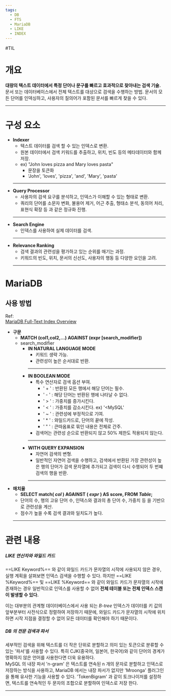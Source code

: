 ```yaml
---
tags:  
  - DB  
  - FTS  
  - MariaDB
  - LIKE
  - INDEX
---
```

#TIL   
# 개요  
**대량의 텍스트 데이터에서 특정 단어나 문구를 빠르고 효과적으로 찾아내는 검색 기술.**    
문서 또는 데이터베이스에서 전체 텍스트를 대상으로 검색을 수행하는 방법. 문서의 모든 단어를 인덱싱하고, 사용자의 질의어가 포함된 문서를 빠르게 찾을 수 있다.  
***  
# 구성 요소  
* **Indexer**  
    * 텍스트 데이터를 검색 할 수 있는 인덱스로 변환.  
    * 원본 데이터에서 검색 키워드를 추출하고, 위치, 빈도 등의 메타데이터와 함께 저장.  
    * ex) "John loves pizza and Mary loves pasta"  
       * 문장을 토큰화  
       * 'John', 'loves', 'pizza', 'and', 'Mary', 'pasta'  
    ***  
* **Query Processor**  
    * 사용자의 검색 요구를 분석하고, 인덱스가 이해할 수 있는 형태로 변환.  
    * 쿼리의 단어를 소문자 변화, 불용어 제거, 어근 추출, 형태소 분석, 동의어 처리, 표현식 확장 등 과 같은 정규화 진행.  
    ***  
* **Search Engine**  
    * 인덱스를 사용하여 실제 데이터를 검색.  
    ***  
* **Relevance Ranking**  
    * 검색 결과의 관련성을 평가하고 있는 순위를 매기는 과정.  
    * 키워드의 빈도, 위치, 문서의 신선도, 사용자의 행동 등 다양한 요인을 고려.  
    ***  
# MariaDB
## 사용 방법 
Ref:   
[MariaDB Full-Text Index Overview](https://mariadb.com/kb/en/full-text-index-overview/#in-natural-language-mode)   
* **구문**
    * **MATCH (col1,col2,...) AGAINST (expr [search_modifier])**
    * search_modifier  
       * **IN NATURAL LANGUAGE MODE**  
          * 키워드 생략 가능.  
          * 관련성이 높은 순서대로 반환.  
          ***  
       * **IN BOOLEAN MODE**  
          * 특수 연산자로 검색 옵션 부여.
             * ' + ' : 반환된 모든 행에서 해당 단어는 필수.
             * ' - ' : 해당 단어는 반환된 행에 나타날 수 없다.
             * ' > ' : 가중치를 증가시킨다. 
             * ' < ' : 가중치를 감소시킨다. ex) '<MySQL'
             * ' ~ ' : 관련성에 부정적으로 기여.
             * ' * ' : 와일드카드로, 단어의 끝에 작성.
             * ' " ' : 큰따옴표로 묶인 내용은 전체로 간주. 
          * 검색어는 관련성 순으로 반환되지 않고 50% 제한도 적용되지 않는다.  
          ***  
       * **WITH QUERY EXPANSION**  
          * 자연어 검색의 변형.  
          * 일반적인 자연어 검색을 수행하고, 검색에서 반환된 가장 관련성이 높은 행의 단어가 검색 문자열에 추가되고 검색이 다시 수행되어 두 번쨰 검색의 행을 반환.
		  *** 
* **매치율**
	* **SELECT match( _col_ ) AGAINST ( _expr_ ) AS score,  FROM _Table_;**
	* 단어의 수, 행의 고유 단어 수, 인덱스와 결과의 총 단어 수, 가중치 등 을 기반으로 관련성을 계산.
	* 점수가 높을 수록 검색 결과와 일치도가 높다.
	***
# 관련 내용
##### LIKE 연산자와 와일드 카드
==LIKE Keyword%== 와 같이 와일드 카드가 문자열의 시작에 사용되지 않은 경우, 실행 계획을 살펴보면 인덱스 검색을 수행할 수 있다. 하지만 ==LIKE %Keyword%== 및 ==LIKE %Keyword== 와 같이 와일드 카드가 문자열의 시작에 존재하는 경우 일반적으로 인덱스를 사용할 수 없어 **전체 테이블 또는 전체 인덱스 스캔이 발생할 수 있다.**  

이는 대부분의 관계형 데이터베이스에서 사용 되는 _B-tree_ 인덱스가 데이터를 키 값의 앞부분부터 사전식으로 정렬하여 저장하기 때문에, 와일드 카드가 문자열의 시작에 위치하면 시작 지점을 결정할 수 없어 모든 데이터를 확인해야 하기 때문이다.  

##### DB 의 전문 검색과 파서
세부적인 검색을 위해 텍스트를 더 작은 단위로 분할하고 의미 있는 토큰으로 분류할 수 있는 '파서'를 사용할 수 있다. 특히 CJK(중국어, 일본어, 한국어)와 같이 단어의 경계가 명확하지 않은 언어를 사용한다면 더욱 유용하다.  
MySQL 의 내장 파서 'n-gram' 은 텍스트를 연속된 n 개의 문자로 분할하고 인덱스로 저장하는 방식을 사용하고, MariaDB 에서는 내장 파서가 없지만 'Mroonga' 플러그인을 통해 유사한 기능을 사용할 수 있다. 'TokenBigram' 과 같이 토크나이저를 설정하면, 텍스트를 연속적인 두 문자의 조합으로 분할하여 인덱스로 저장 한다.
***